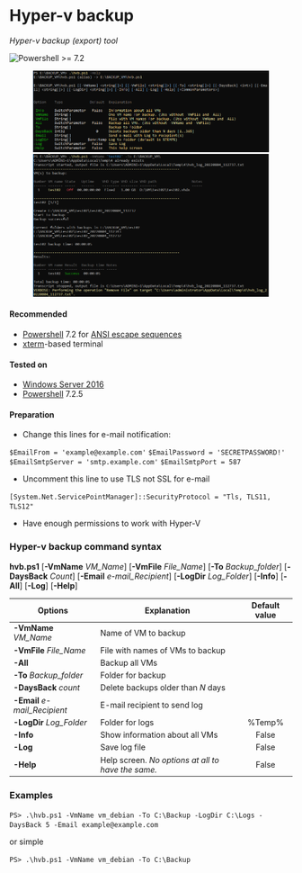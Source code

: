 # Hyper-v backup
*Hyper-v backup (export) tool*

![Powershell >= 7.2](https://img.shields.io/badge/Powershell-%3E=7.2-blue.svg)

<p align="center">
<img src="img/hvb10.png" alt="hvb -inf0" width="420" />
<img src="img/hvb05.png" alt="hvb" width="420" />
</p>

#### Recommended
- [Powershell](https://docs.microsoft.com/ru-ru/powershell/scripting/install/installing-powershell) 7.2 for [ANSI escape sequences](https://docs.microsoft.com/en-us/powershell/module/microsoft.powershell.core/about/about_ansi_terminals)
- [xterm](https://en.wikipedia.org/wiki/Xterm)-based terminal

#### Tested on

- [Windows Server 2016](https://en.wikipedia.org/wiki/Windows_Server_2016)
- [Powershell](https://docs.microsoft.com/ru-ru/powershell/scripting/install/installing-powershell) 7.2.5

#### Preparation

- Change this lines for e-mail notification:

`$EmailFrom = 'example@example.com'`
`$EmailPassword = 'SECRETPASSWORD!'`
`$EmailSmtpServer = 'smtp.example.com'`
`$EmailSmtpPort = 587`

- Uncomment this line to use TLS not SSL for e-mail

`[System.Net.ServicePointManager]::SecurityProtocol = "Tls, TLS11, TLS12"`
- Have enough permissions to work with Hyper-V

### Hyper-v backup command syntax

**hvb.ps1** [**-VmName** *VM_Name*] [**-VmFile** *File_Name*] [**-To** *Backup_folder*] [**-DaysBack** *Count*] [**-Email** *e-mail_Recipient*] [**-LogDir** *Log_Folder*] [**-Info**] [**-All**] [**-Log**] [**-Help**]

|Options|Explanation|Default value|
|---|---|:---:|
|**-VmName** *VM_Name*|Name of VM to backup||
|**-VmFile** *File_Name*|File with names of VMs to backup||
|**-All**|Backup all VMs||
|**-To** *Backup_folder*|Folder for backup||
|**-DaysBack** *count*|Delete backups older than *N* days||
|**-Email** *e-mail_Recipient*|E-mail recipient to send log||
|**-LogDir** *Log_Folder*|Folder for logs|%Temp%|
|**-Info**|Show information about all VMs|False|
|**-Log**|Save log file|False|
|**-Help**|Help screen. *No options at all to have the same.*|False|

### Examples

`PS> .\hvb.ps1 -VmName vm_debian -To C:\Backup -LogDir C:\Logs -DaysBack 5 -Email example@example.com`

or simple

`PS> .\hvb.ps1 -VmName vm_debian -To C:\Backup`

